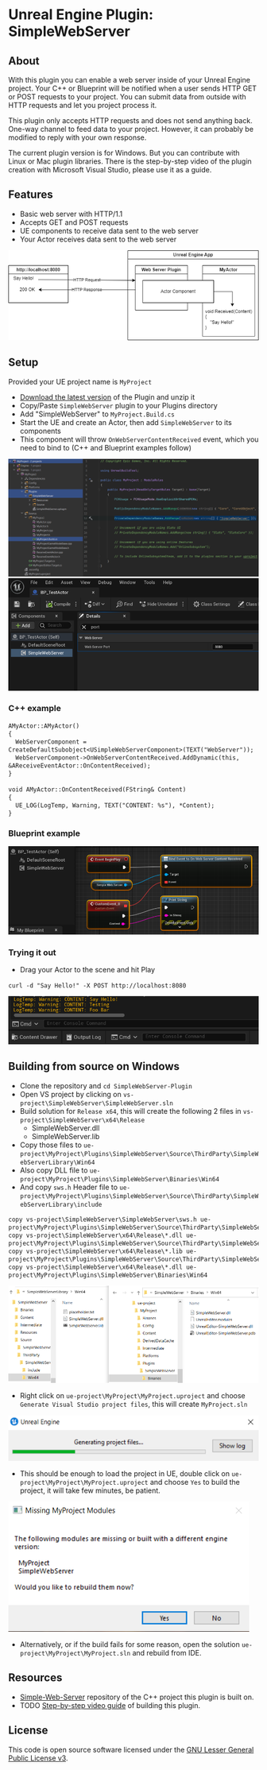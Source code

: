 # Unreal Engine Plugin: SimpleWebServer

## About
With this plugin you can enable a web server inside of your Unreal Engine project. Your C++ or Blueprint will be notified when a user sends HTTP GET or POST requests to your project. You can submit data from outside with HTTP requests and let you project process it.

This plugin only accepts HTTP requests and does not send anything back. One-way channel to feed data to your project. However, it can probably be modified to reply with your own response.

The current plugin version is for Windows. But you can contribute with Linux or Mac plugin libraries. There is the step-by-step video of the plugin creation with Microsoft Visual Studio, please use it as a guide.  

## Features
* Basic web server with HTTP/1.1
* Accepts GET and POST requests
* UE components to receive data sent to the web server
* Your Actor receives data sent to the web server

![Diagram](files/sws_1.png)

## Setup
Provided your UE project name is `MyProject`
* [Download the latest version](https://github.com/2nolife/SimpleWebServer-Plugin/tree/main/bin) of the Plugin and unzip it
* Copy/Paste `SimpleWebServer` plugin to your Plugins directory
* Add "SimpleWebServer" to `MyProject.Build.cs`
* Start the UE and create an Actor, then add `SimpleWebServer` to its components
* This component will throw `OnWebServerContentReceived` event, which you need to bind to (C++ and Blueprint examples follow)

![MyProject.Build.cs](files/sws_2.PNG)
![MyActor](files/sws_3.PNG)

### C++ example
```
AMyActor::AMyActor()
{
  WebServerComponent = CreateDefaultSubobject<USimpleWebServerComponent>(TEXT("WebServer"));
  WebServerComponent->OnWebServerContentReceived.AddDynamic(this, &AReceiveEventActor::OnContentReceived);
}

void AMyActor::OnContentReceived(FString& Content)
{
  UE_LOG(LogTemp, Warning, TEXT("CONTENT: %s"), *Content);
}
```

### Blueprint example

![Blueprint](files/sws_5.PNG)

### Trying it out
* Drag your Actor to the scene and hit Play

`curl -d "Say Hello!" -X POST http://localhost:8080`

![UE Console](files/sws_4.PNG)

## Building from source on Windows
* Clone the repository and `cd SimpleWebServer-Plugin`
* Open VS project by clicking on `vs-project\SimpleWebServer\SimpleWebServer.sln`
* Build solution for `Release x64`, this will create the following 2 files in `vs-project\SimpleWebServer\x64\Release`
  * SimpleWebServer.dll
  * SimpleWebServer.lib
* Copy those files to `ue-project\MyProject\Plugins\SimpleWebServer\Source\ThirdParty\SimpleWebServerLibrary\Win64`
* Also copy DLL file to `ue-project\MyProject\Plugins\SimpleWebServer\Binaries\Win64`
* And copy `sws.h` Header file to `ue-project\MyProject\Plugins\SimpleWebServer\Source\ThirdParty\SimpleWebServerLibrary\include`
```
copy vs-project\SimpleWebServer\SimpleWebServer\sws.h ue-project\MyProject\Plugins\SimpleWebServer\Source\ThirdParty\SimpleWebServerLibrary\include
copy vs-project\SimpleWebServer\x64\Release\*.dll ue-project\MyProject\Plugins\SimpleWebServer\Source\ThirdParty\SimpleWebServerLibrary\Win64
copy vs-project\SimpleWebServer\x64\Release\*.lib ue-project\MyProject\Plugins\SimpleWebServer\Source\ThirdParty\SimpleWebServerLibrary\Win64
copy vs-project\SimpleWebServer\x64\Release\*.dll ue-project\MyProject\Plugins\SimpleWebServer\Binaries\Win64
```            

![Copy Files](files/sws_8.PNG)
 
* Right click on `ue-project\MyProject\MyProject.uproject` and choose `Generate Visual Studio project files`, this will create `MyProject.sln`

![Copy Files](files/sws_9.PNG)

* This should be enough to load the project in UE, double click on `ue-project\MyProject\MyProject.uproject` and choose `Yes` to build the project, it will take few minutes, be patient.

![UE Build](files/sws_7.PNG)

* Alternatively, or if the build fails for some reason, open the solution `ue-project\MyProject\MyProject.sln` and rebuild from IDE.

## Resources
* [Simple-Web-Server](https://gitlab.com/eidheim/Simple-Web-Server) repository of the C++ project this plugin is built on.
* TODO [Step-by-step video guide](https://example.org) of building this plugin.

## License
This code is open source software licensed under the [GNU Lesser General Public License v3](http://www.gnu.org/licenses/lgpl-3.0.en.html).
